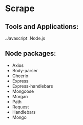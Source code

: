 # Scrape

<h2>Tools and Applications:</h2>
.Javascript 
.Node.js 

<h2>Node packages:</h2> 
<ul>
  <li>Axios </li>
  <li>Body-parser </li>
<li>Cheerio </li>
<li>Express </li>
<li>Express-handlebars </li>
<li>Mongoose </li>
<li>Morgan </li>
<li>Path </li>
<li>Request </li>
<li>Handlebars </li>
<li>Mongo</li>
</ul>
